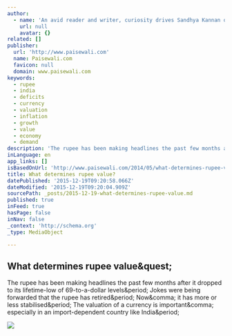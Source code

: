 ```yaml
---
author:
  - name: 'An avid reader and writer, curiosity drives Sandhya Kannan on a constant search for knowledge, wisdom, intelligence, and new perspectives on all things under the sun.'
    url: null
    avatar: {}
related: []
publisher:
  url: 'http://www.paisewali.com'
  name: Paisewali.com
  favicon: null
  domain: www.paisewali.com
keywords:
  - rupee
  - india
  - deficits
  - currency
  - valuation
  - inflation
  - growth
  - value
  - economy
  - demand
description: 'The rupee has been making headlines the past few months after it dropped to its lifetime-low of 69-to-a-dollar levels. Jokes were being forwarded that the rupee has retired. Now, it has more or less stabilised. The valuation of a currency is important, especially in an import-dependent country like India.'
inLanguage: en
app_links: []
isBasedOnUrl: 'http://www.paisewali.com/2014/05/what-determines-rupee-value/'
title: What determines rupee value?
datePublished: '2015-12-19T09:20:58.066Z'
dateModified: '2015-12-19T09:20:04.909Z'
sourcePath: _posts/2015-12-19-what-determines-rupee-value.md
published: true
inFeed: true
hasPage: false
inNav: false
_context: 'http://schema.org'
_type: MediaObject

---
```

<article style=""><h1>What determines rupee value&amp;quest;</h1><p>The rupee has been making headlines the past few months after it dropped to its lifetime-low of 69-to-a-dollar levels&amp;period; Jokes were being forwarded that the rupee has retired&amp;period; Now&amp;comma; it has more or less stabilised&amp;period; The valuation of a currency is important&amp;comma; especially in an import-dependent country like India&amp;period;</p><img src="http://www.paisewali.com/test/wp-content/uploads/2014/05/scan0023.png" /></article>
